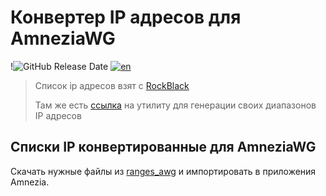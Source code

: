 # Конвертер IP адресов для AmneziaWG

!![GitHub Release Date](https://img.shields.io/github/release-date/bruch-alex/awg-ip-converter?label=%D0%9F%D0%BE%D1%81%D0%BB%D0%B5%D0%B4%D0%BD%D0%B8%D0%B9%20%D1%80%D0%B5%D0%BB%D0%B8%D0%B7&link=https%3A%2F%2Fgithub.com%2Fbruch-alex%2Fawg-ip-converter%2Freleases%2Flatest)
[![en](https://img.shields.io/badge/lang-english-blue)](README-en.md)


> Список ip адресов взят с [RockBlack](https://rockblack.su/vpn/dopolnitelno/diapazon-ip-adresov)
>
> Там же есть [ссылка](https://github.com/Ground-Zerro/DomainMapper) на утилиту для генерации своих диапазонов IP адресов

## Списки IP конвертированные для AmneziaWG

Скачать нужные файлы из [ranges_awg](/ranges_awg/) и импортировать в приложения Amnezia.